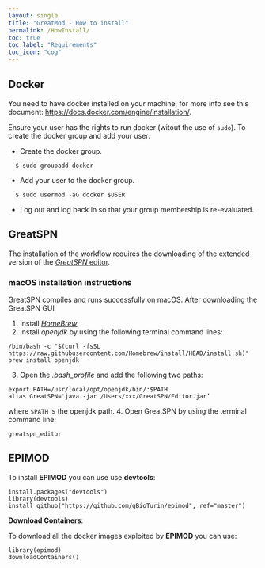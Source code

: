 ```yaml
---
layout: single
title: "GreatMod - How to install"
permalink: /HowInstall/
toc: true
toc_label: "Requirements"
toc_icon: "cog"
---
```


## Docker

You need to have docker installed on your machine, for more info see this document:
https://docs.docker.com/engine/installation/.

Ensure your user has the rights to run docker (witout the use of ```sudo```). To create the docker group and add your user:

* Create the docker group.

```
  $ sudo groupadd docker
```
* Add your user to the docker group.

```
  $ sudo usermod -aG docker $USER
```
* Log out and log back in so that your group membership is re-evaluated.


## GreatSPN
The installation of the workflow requires the downloading of the extended version of the [*GreatSPN* editor](http://www.di.unito.it/~amparore/mc4cslta/editor.html).

### macOS installation instructions

GreatSPN compiles and runs successfully on macOS. After downloading the GreatSPN GUI 

1. Install [*HomeBrew*](https://brew.sh/)
2. Install *openjdk* by using the following terminal command lines:
```
/bin/bash -c "$(curl -fsSL https://raw.githubusercontent.com/Homebrew/install/HEAD/install.sh)"
brew install openjdk
```
3. Open the *.bash_profile* and add the following two paths:
```
export PATH=/usr/local/opt/openjdk/bin/:$PATH 
alias GreatSPN='java -jar /Users/xxx/GreatSPN/Editor.jar’ 
```
where `$PATH` is the openjdk path.
4. Open GreatSPN by using the terminal command line: 
```
greatspn_editor
```

## EPIMOD
To install **EPIMOD** you can use use **devtools**:

```
install.packages("devtools")
library(devtools)
install_github("https://github.com/qBioTurin/epimod", ref="master")
```

**Download Containers**:

To download all the docker images exploited by **EPIMOD**  you can use:

```
library(epimod)
downloadContainers()
```

